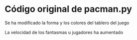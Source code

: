 # Código original de pacman.py

Se ha modificado la forma y los colores del tablero del juego

La velocidad de los fantasmas u jugadores ha aumentado

